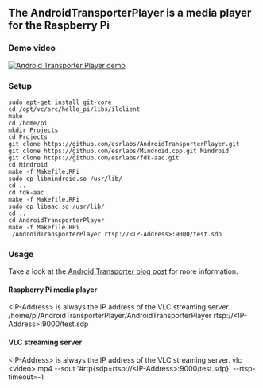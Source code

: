 ## The AndroidTransporterPlayer is a media player for the Raspberry Pi

### Demo video
[![Android Transporter Player demo](http://img.youtube.com/vi/PsLb-nDXUyQ/0.jpg)](http://www.youtube.com/watch?v=PsLb-nDXUyQ)

### Setup
    sudo apt-get install git-core
    cd /opt/vc/src/hello_pi/libs/ilclient
    make
    cd /home/pi
    mkdir Projects
    cd Projects
    git clone https://github.com/esrlabs/AndroidTransporterPlayer.git
    git clone https://github.com/esrlabs/Mindroid.cpp.git Mindroid
    git clone https://github.com/esrlabs/fdk-aac.git
    cd Mindroid
    make -f Makefile.RPi
    sudo cp libmindroid.so /usr/lib/
    cd ..
    cd fdk-aac
    make -f Makefile.RPi
    sudo cp libaac.so /usr/lib/
    cd ..
    cd AndroidTransporterPlayer
    make -f Makefile.RPi
    ./AndroidTransporterPlayer rtsp://<IP-Address>:9000/test.sdp

### Usage
Take a look at the [Android Transporter blog post](http://esrlabs.com/android-transporter-for-the-nexus-7-and-the-raspberry-pi/) for more information.

#### Raspberry Pi media player
&lt;IP-Address&gt; is always the IP address of the VLC streaming server.
/home/pi/AndroidTransporterPlayer/AndroidTransporterPlayer rtsp://&lt;IP-Address&gt;:9000/test.sdp

#### VLC streaming server
&lt;IP-Address&gt; is always the IP address of the VLC streaming server.
vlc &lt;video&gt;.mp4 --sout '#rtp{sdp=rtsp://&lt;IP-Address&gt;:9000/test.sdp}' --rtsp-timeout=-1

